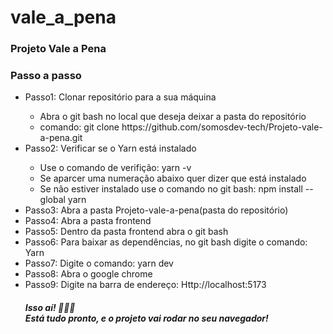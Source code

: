 # vale_a_pena
<h3>Projeto Vale a Pena</h3>


<h3>Passo a passo</h3>
  <ul>
    <li>Passo1: Clonar repositório para a sua máquina</li>
      <ul>
        <li>Abra o git bash no local que deseja deixar a pasta do repositório</li>
        <li>comando: git clone https://github.com/somosdev-tech/Projeto-vale-a-pena.git</li>
      </ul>
    <li>Passo2: Verificar se o Yarn está instalado</li>
      <ul>
        <li>Use o comando de verifição: yarn -v</li>
        <li>Se aparcer uma numeração abaixo quer dizer que está instalado</li>
        <li>Se não estiver instalado use o comando no git bash: npm install --global yarn</li>
      </ul>
    <li>Passo3: Abra a pasta Projeto-vale-a-pena(pasta do repositório)</li>
    <li>Passo4: Abra a pasta frontend</li>
    <li>Passo5: Dentro da pasta frontend abra o git bash</li>
    <li>Passo6: Para baixar as dependências, no git bash digite o comando: Yarn</li>
    <li>Passo7: Digite o comando: yarn dev</li>
    <li>Passo8: Abra o google chrome</li>
    <li>Passo9: Digite na barra de endereço: Http://localhost:5173</li>
    <h5>Isso aí! 👏👏👏 <br>Está tudo pronto, e o projeto vai rodar no seu navegador!</h5>
  </ul>
